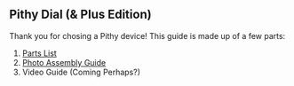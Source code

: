 ## Pithy Dial (& Plus Edition)

Thank you for chosing a Pithy device! This guide is made up of a few parts:
1. [Parts List](https://github.com/ioios-io/assembly/blob/main/PithyRange/PithyDial/Parts.md)
2. [Photo Assembly Guide](https://github.com/ioios-io/assembly/blob/main/PithyRange/PithyDial/Photo.md)
3. Video Guide (Coming Perhaps?)